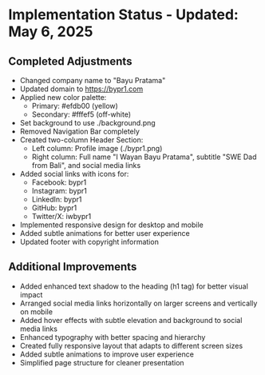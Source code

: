# Implementation Status - Updated: May 6, 2025

## Completed Adjustments
- Changed company name to "Bayu Pratama"
- Updated domain to https://bypr1.com
- Applied new color palette:
  - Primary: #efdb00 (yellow)
  - Secondary: #fffef5 (off-white)
- Set background to use ./background.png
- Removed Navigation Bar completely
- Created two-column Header Section:
  - Left column: Profile image (./bypr1.png)
  - Right column: Full name "I Wayan Bayu Pratama", subtitle "SWE Dad from Bali", and social media links
- Added social links with icons for:
  - Facebook: bypr1
  - Instagram: bypr1
  - LinkedIn: bypr1
  - GitHub: bypr1
  - Twitter/X: iwbypr1
- Implemented responsive design for desktop and mobile
- Added subtle animations for better user experience
- Updated footer with copyright information

## Additional Improvements
- Added enhanced text shadow to the heading (h1 tag) for better visual impact
- Arranged social media links horizontally on larger screens and vertically on mobile
- Added hover effects with subtle elevation and background to social media links
- Enhanced typography with better spacing and hierarchy
- Created fully responsive layout that adapts to different screen sizes
- Added subtle animations to improve user experience
- Simplified page structure for cleaner presentation

